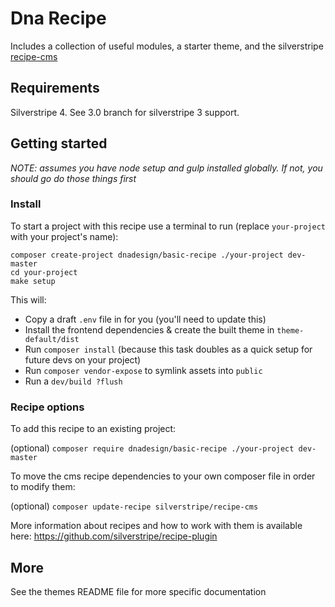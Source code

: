 # Dna Recipe

Includes a collection of useful modules, a starter theme, and the silverstripe [recipe-cms](https://github.com/silverstripe/recipe-cms)

## Requirements
Silverstripe 4. See 3.0 branch for silverstripe 3 support.

## Getting started
_NOTE: assumes you have node setup and gulp installed globally. If not, you should go do those things first_

### Install
To start a project with this recipe use a terminal to run (replace `your-project` with your project's name):

`composer create-project dnadesign/basic-recipe ./your-project dev-master`  
`cd your-project`   
`make setup`  
    
This will: 
* Copy a draft `.env` file in for you (you'll need to update this)
* Install the frontend dependencies & create the built theme in `theme-default/dist`
* Run `composer install` (because this task doubles as a quick setup for future devs on your project)
* Run `composer vendor-expose` to symlink assets into `public`
* Run a `dev/build ?flush`

### Recipe options

To add this recipe to an existing project:

(optional) `composer require dnadesign/basic-recipe ./your-project dev-master`

To move the cms recipe dependencies to your own composer file in order to modify them:

(optional) `composer update-recipe silverstripe/recipe-cms`

More information about recipes and how to work with them is available here: https://github.com/silverstripe/recipe-plugin

## More
See the themes README file for more specific documentation
